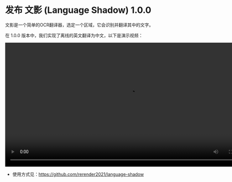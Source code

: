 # 发布 文影 (Language Shadow) 1.0.0

文影是一个简单的OCR翻译器，选定一个区域，它会识别并翻译其中的文字。

在 1.0.0 版本中，我们实现了离线的英文翻译为中文，以下是演示视频：

<video src="assets/language-shadow-usage.mp4" controls autoplay style="width: 800"></video>

- 使用方式见：https://github.com/rerender2021/language-shadow
